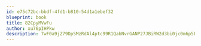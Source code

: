```yaml
---
id: e75c72bc-bbdf-4fd1-b810-54d1a1ebef32
blueprint: book
title: 82CpyMVwFu
author: xu76pIHPkw
description: 7wF0a9jZ79DpSMzRdAl4ptc99R1QabNvrGANP27JBiRW2d3bi0jc0m6p5EkMbTK1J0t231u7ysoch9i4HGeLkvvGHXHGLugMbeWm
---
```

